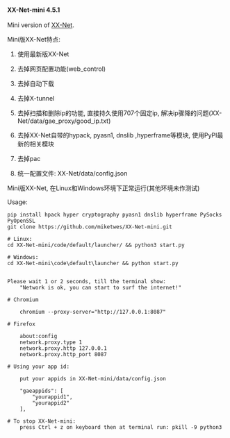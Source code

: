 #### XX-Net-mini 4.5.1
Mini version of [XX-Net](https://github.com/XX-net/XX-Net).

Mini版XX-Net特点:

1. 使用最新版XX-Net

2. 去掉网页配置功能(web_control)

3. 去掉自动下载

4. 去掉X-tunnel

5. 去掉扫描和删除ip的功能, 直接持久使用707个固定ip, 解决ip骤降的问题(XX-Net/data/gae_proxy/good_ip.txt)

6. 去掉XX-Net自带的hypack, pyasn1, dnslib ,hyperframe等模块, 使用PyPI最新的相关模块

7. 去掉pac

8. 统一配置文件: XX-Net/data/config.json

Mini版XX-Net, 在Linux和Windows环境下正常运行(其他环境未作测试)

Usage: 
    
    pip install hpack hyper cryptography pyasn1 dnslib hyperframe PySocks PyOpenSSL
    git clone https://github.com/miketwes/XX-Net-mini.git
    
    # Linux: 
    cd XX-Net-mini/code/default/launcher/ && python3 start.py
    
    # Windows:
    cd XX-Net-mini\code\default\launcher && python start.py
    
    
    Please wait 1 or 2 seconds, till the terminal show:
        "Network is ok, you can start to surf the internet!"
    
    # Chromium

        chromium --proxy-server="http://127.0.0.1:8087"
    
    # Firefox 
    
        about:config
        network.proxy.type 1     
        network.proxy.http 127.0.0.1
        network.proxy.http_port 8087
   
    # Using your app id:
    
        put your appids in XX-Net-mini/data/config.json
    
        "gaeappids": [
            "yourappid1",
            "yourappid2"
        ],

    # To stop XX-Net-mini:
        press Ctrl + z on keyboard then at terminal run: pkill -9 python3

